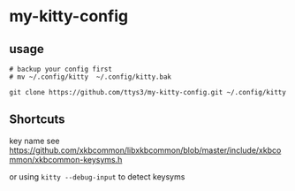 # my-kitty-config


## usage

```shell
# backup your config first
# mv ~/.config/kitty  ~/.config/kitty.bak

git clone https://github.com/ttys3/my-kitty-config.git ~/.config/kitty
```

## Shortcuts

key name see https://github.com/xkbcommon/libxkbcommon/blob/master/include/xkbcommon/xkbcommon-keysyms.h

or using `kitty --debug-input` to detect keysyms
